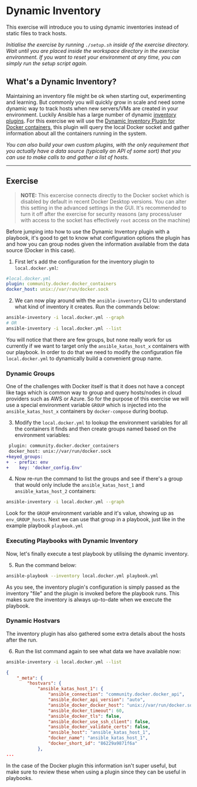 # Dynamic Inventory

This exercise will introduce you to using dynamic inventories instead of static files to track hosts.

*Initialise the exercise by running `./setup.sh` inside of the exercise directory. Wait until you are placed inside the workspace directory in the exercise environment. If you want to reset your environment at any time, you can simply run the setup script again.*

## What's a Dynamic Inventory?

Maintaining an inventory file might be ok when starting out, experimenting and learning. But commonly you will quickly grow in scale and need some dynamic way to track hosts when new servers/VMs are created in your environment. Luckily Ansible has a large number of dynamic [inventory plugins](https://docs.ansible.com/ansible/latest/collections/index_inventory.html). For this exercise we will use the [Dynamic Inventory Plugin for Docker containers](https://docs.ansible.com/ansible/latest/collections/community/docker/docker_containers_inventory.html#ansible-collections-community-docker-docker-containers-inventory), this plugin will query the local Docker socket and gather information about all the containers running in the system.

*You can also build your own custom plugins, with the only requirement that you actually have a data source (typically an API of some sort) that you can use to make calls to and gather a list of hosts.*

---

## Exercise

> **NOTE:** This excercise connects directly to the Docker socket which is disabled by default in recent Docker Desktop versions. You can alter this setting in the advanced settings in the GUI. It's recommended to turn it off after the exercise for security reasons (any process/user with access to the socket has effectively `root` access on the machine)

Before jumping into how to use the Dynamic Inventory plugin with a playbook, it's good to get to know what configuration options the plugin has and how you can group nodes given the information available from the data source (Docker in this case).

1. First let's add the configuration for the inventory plugin to `local.docker.yml`:

```yaml
#local.docker.yml
plugin: community.docker.docker_containers
docker_host: unix://var/run/docker.sock
```

2. We can now play around with the `ansible-inventory` CLI to understand what kind of inventory it creates. Run the commands below:

```bash
ansible-inventory -i local.docker.yml --graph
# OR
ansible-inventory -i local.docker.yml --list
```

You will notice that there are few groups, but none really work for us currently if we want to target only the `ansible_katas_host_x` containers with our playbook. In order to do that we need to modify the configuration file `local.docker.yml` to dynamically build a convenient group name.

### Dynamic Groups

One of the challenges with Docker itself is that it does not have a concept like tags which is common way to group and query hosts/nodes in cloud providers such as AWS or Azure. So for the purpose of this exercise we will use a special environment variable `GROUP` which is injected into the `ansible_katas_host_x` containers by `docker-compose` during bootup.

3. Modify the `local.docker.yml` to lookup the environment variables for all the containers it finds and then create groups named based on the environment variables:

```diff
 plugin: community.docker.docker_containers
 docker_host: unix://var/run/docker.sock
+keyed_groups:
+  - prefix: env
+    key: 'docker_config.Env'
```

4. Now re-run the command to list the groups and see if there's a group that would only include the `ansible_katas_host_1` and `ansible_katas_host_2` containers:

```bash
ansible-inventory -i local.docker.yml --graph
```

Look for the `GROUP` environment variable and it's value, showing up as `env_GROUP_hosts`. Next we can use that group in a playbook, just like in the example playbook `playbook.yml`

### Executing Playbooks with Dynamic Inventory

Now, let's finally execute a test playbook by utilising the dynamic inventory.

5. Run the command below:

```bash
ansible-playbook --inventory local.docker.yml playbook.yml
```

As you see, the inventory plugin's configuration is simply passed as the inventory "file" and the plugin is invoked before the playbook runs. This makes sure the inventory is always up-to-date when we execute the playbook.

### Dynamic Hostvars

The inventory plugin has also gathered some extra details about the hosts after the run.

6. Run the list command again to see what data we have available now:

```bash
ansible-inventory -i local.docker.yml --list
```

```json
{
    "_meta": {
        "hostvars": {
            "ansible_katas_host_1": {
                "ansible_connection": "community.docker.docker_api",
                "ansible_docker_api_version": "auto",
                "ansible_docker_docker_host": "unix://var/run/docker.sock",
                "ansible_docker_timeout": 60,
                "ansible_docker_tls": false,
                "ansible_docker_use_ssh_client": false,
                "ansible_docker_validate_certs": false,
                "ansible_host": "ansible_katas_host_1",
                "docker_name": "ansible_katas_host_1",
                "docker_short_id": "86229a9871f6a"
            },
...
```

In the case of the Docker plugin this information isn't super useful, but make sure to review these when using a plugin since they can be useful in playbooks.
